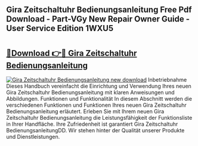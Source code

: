 ## Gira Zeitschaltuhr Bedienungsanleitung Free Pdf Download - Part-VGy New Repair Owner Guide - User Service Edition 1WXU5

# <h2><a href="http://df3v67j.blite.top/?on=Gira+Zeitschaltuhr+Bedienungsanleitung">🔗Download 👉🔴 Gira Zeitschaltuhr Bedienungsanleitung</a></h2>

[![Gira Zeitschaltuhr Bedienungsanleitung new download](https://i.imgur.com/lujVjoI.png)](http://df3v67j.blite.top/?on=Gira+Zeitschaltuhr+Bedienungsanleitung)
Inbetriebnahme Dieses Handbuch vereinfacht die Einrichtung und Verwendung Ihres neuen Gira Zeitschaltuhr Bedienungsanleitung mit klaren Anweisungen und Abbildungen. Funktionen und Funktionalität In diesem Abschnitt werden die verschiedenen Funktionen und Funktionen Ihres neuen Gira Zeitschaltuhr Bedienungsanleitung erläutert. Erleben Sie mit Ihrem neuen Gira Zeitschaltuhr Bedienungsanleitung die Leistungsfähigkeit der Funktionsliste in Ihrer Handfläche. Ihre Zufriedenheit ist garantiert Gira Zeitschaltuhr BedienungsanleitungDD. Wir stehen hinter der Qualität unserer Produkte und Dienstleistungen.
